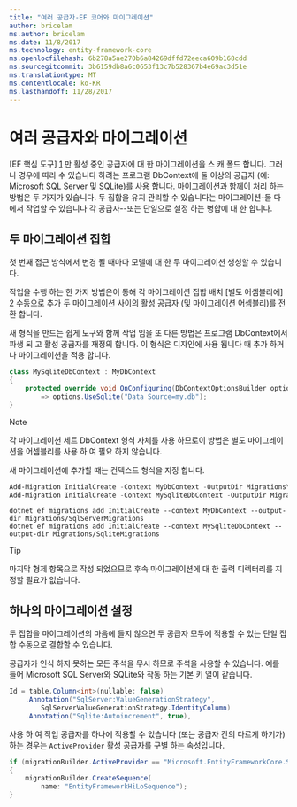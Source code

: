 ```yaml
---
title: "여러 공급자-EF 코어와 마이그레이션"
author: bricelam
ms.author: bricelam
ms.date: 11/8/2017
ms.technology: entity-framework-core
ms.openlocfilehash: 6b278a5ae270b6a84269dffd72eeca609b168cdd
ms.sourcegitcommit: 3b6159db8a6c0653f13c7b528367b4e69ac3d51e
ms.translationtype: MT
ms.contentlocale: ko-KR
ms.lasthandoff: 11/28/2017
---
```

<a name="migrations-with-multiple-providers"></a>여러 공급자와 마이그레이션
==================================
[EF 핵심 도구] [ 1] 만 활성 중인 공급자에 대 한 마이그레이션을 스 캐 폴드 합니다. 그러나 경우에 따라 수 있습니다 하려는 프로그램 DbContext에 둘 이상의 공급자 (예: Microsoft SQL Server 및 SQLite)를 사용 합니다. 마이그레이션과 함께이 처리 하는 방법은 두 가지가 있습니다. 두 집합을 유지 관리할 수 있습니다는 마이그레이션-둘 다에서 작업할 수 있습니다 각 공급자--또는 단일으로 설정 하는 병합에 대 한 합니다.

<a name="two-migration-sets"></a>두 마이그레이션 집합
------------------
첫 번째 접근 방식에서 변경 될 때마다 모델에 대 한 두 마이그레이션 생성할 수 있습니다.

작업을 수행 하는 한 가지 방법은이 통해 각 마이그레이션 집합 배치 [별도 어셈블리에] [ 2] 수동으로 추가 두 마이그레이션 사이의 활성 공급자 (및 마이그레이션 어셈블리)를 전환 합니다.

새 형식을 만드는 쉽게 도구와 함께 작업 임을 또 다른 방법은 프로그램 DbContext에서 파생 되 고 활성 공급자를 재정의 합니다. 이 형식은 디자인에 사용 됩니다 때 추가 하거나 마이그레이션을 적용 합니다.

``` csharp
class MySqliteDbContext : MyDbContext
{
    protected override void OnConfiguring(DbContextOptionsBuilder options)
        => options.UseSqlite("Data Source=my.db");
}
```

> [!NOTE]
> 각 마이그레이션 세트 DbContext 형식 자체를 사용 하므로이 방법은 별도 마이그레이션을 어셈블리를 사용 하 여 필요 하지 않습니다.

새 마이그레이션에 추가할 때는 컨텍스트 형식을 지정 합니다.

``` powershell
Add-Migration InitialCreate -Context MyDbContext -OutputDir Migrations\SqlServerMigrations
Add-Migration InitialCreate -Context MySqliteDbContext -OutputDir Migrations\SqliteMigrations
```
``` Console
dotnet ef migrations add InitialCreate --context MyDbContext --output-dir Migrations/SqlServerMigrations
dotnet ef migrations add InitialCreate --context MySqliteDbContext --output-dir Migrations/SqliteMigrations
```

> [!TIP]
> 마지막 형제 항목으로 작성 되었으므로 후속 마이그레이션에 대 한 출력 디렉터리를 지정할 필요가 없습니다.

<a name="one-migration-set"></a>하나의 마이그레이션 설정
-----------------
두 집합을 마이그레이션의 마음에 들지 않으면 두 공급자 모두에 적용할 수 있는 단일 집합 수동으로 결합할 수 있습니다.

공급자가 인식 하지 못하는 모든 주석을 무시 하므로 주석을 사용할 수 있습니다. 예를 들어 Microsoft SQL Server와 SQLite와 작동 하는 기본 키 열이 같습니다.

``` csharp
Id = table.Column<int>(nullable: false)
    .Annotation("SqlServer:ValueGenerationStrategy",
        SqlServerValueGenerationStrategy.IdentityColumn)
    .Annotation("Sqlite:Autoincrement", true),
```

사용 하 여 작업 공급자를 하나에 적용할 수 있습니다 (또는 공급자 간의 다르게 하기가) 하는 경우는 `ActiveProvider` 활성 공급자를 구별 하는 속성입니다.

``` csharp
if (migrationBuilder.ActiveProvider == "Microsoft.EntityFrameworkCore.SqlServer")
{
    migrationBuilder.CreateSequence(
        name: "EntityFrameworkHiLoSequence");
}
```


  [1]: ../../miscellaneous/cli/index.md
  [2]: projects.md
